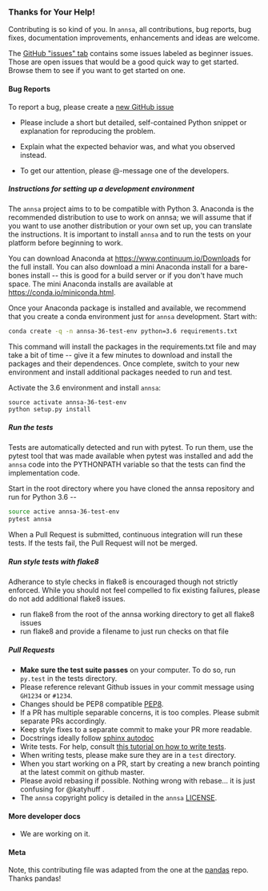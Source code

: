 ### Thanks for Your Help!

Contributing is so kind of you. In `annsa`, all contributions, bug reports, bug
fixes, documentation improvements, enhancements and ideas are welcome.

The [GitHub "issues" tab](https://github.com/annsa/annsa/issues)
contains some issues labeled as beginner issues. Those are open issues that
would be a good quick way to get started. Browse them to see if you want to get
started on one.  

#### Bug Reports

To report a bug, please create a [new GitHub 
issue](https://github.com/annsa/annsa/issues/new)

  - Please include a short but detailed, self-contained Python snippet or
    explanation for reproducing the problem.

  - Explain what the expected behavior was, and what you observed instead.

  - To get our attention, please @-message one of the developers.

##### Instructions for setting up a development environment

The `annsa` project aims to to be compatible with Python 3.  Anaconda is the 
recommended distribution to use to work on annsa; we will
assume that if you want to use another distribution or your own set up, you can
translate the instructions. It is important to install `annsa` and to run the
tests on your platform before beginning to work.

You can download Anaconda at https://www.continuum.io/Downloads for the full
install. You can also download a mini Anaconda install for a bare-bones
install -- this is good for a build server or if you don't have much space.
The mini Anaconda installs are available at https://conda.io/miniconda.html.

Once your Anaconda package is installed and available, we recommend that you 
create a conda environment just for `annsa` development. Start with:

```bash
conda create -q -n annsa-36-test-env python=3.6 requirements.txt
```

This command will install the packages in the requirements.txt file and may
take a bit of time -- give it a few minutes to download and install the
packages and their dependences. Once complete, switch to your new environment
and install additional packages needed to run and test.

Activate the 3.6 environment and install `annsa`:
 
```
source activate annsa-36-test-env
python setup.py install
```

##### Run the tests

Tests are automatically detected and run with pytest. To run them, use
the pytest tool that was made available when pytest was installed
and add the `annsa` code into the PYTHONPATH variable so that the tests
can find the implementation code.

Start in the root directory where you have cloned the annsa repository
and run for Python 3.6 --

```bash
source active annsa-36-test-env
pytest annsa
```

When a Pull Request is submitted, continuous integration will run these 
tests. If the tests fail, the Pull Request will not be merged.


##### Run style tests with flake8

Adherance to style checks in flake8 is encouraged though not strictly
enforced. While you should not feel compelled to fix existing failures,
please do not add additional flake8 issues.

  - run flake8 from the root of the annsa working directory to get all flake8 
    issues
  - run flake8 and provide a filename to just run checks on that file
  
##### Pull Requests

  - **Make sure the test suite passes** on your computer. To do so, run 
    `py.test` in the tests directory.
  - Please reference relevant Github issues in your commit message using 
    `GH1234` or `#1234`.
  - Changes should be PEP8 compatible 
    [PEP8](http://www.python.org/dev/peps/pep-0008/).
  - If a PR has multiple separable concerns, it is too comples. Please submit 
    separate PRs accordingly.
  - Keep style fixes to a separate commit to make your PR more readable.
  - Docstrings ideally follow 
    [sphinx autodoc](https://pythonhosted.org/an_example_pypi_project/sphinx.html#function-definitions)
  - Write tests. For help, consult
    [this tutorial on how to write tests](http://katyhuff.github.io/python-testing/).
  - When writing tests, please make sure they are in a `test` directory.
  - When you start working on a PR, start by creating a new branch pointing at 
    the latest commit on github master.
  - Please avoid rebasing if possible. Nothing wrong with rebase... it is just 
    confusing for @katyhuff .
  - The `annsa` copyright policy is detailed in the `annsa` 
    [LICENSE](https://github.com/annsa/annsa/blob/master/LICENSE).

#### More developer docs

* We are working on it.


#### Meta
Note, this contributing file was adapted from the one at the
[pandas](https://github.com/pydata/pandas) repo. Thanks pandas!

